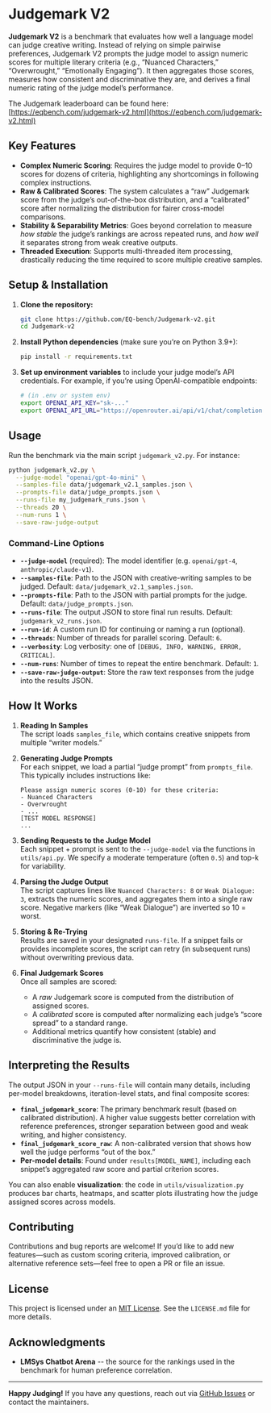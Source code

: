 # Judgemark V2

**Judgemark V2** is a benchmark that evaluates how well a language model can judge creative writing. Instead of relying on simple pairwise preferences, Judgemark V2 prompts the judge model to assign numeric scores for multiple literary criteria (e.g., “Nuanced Characters,” “Overwrought,” “Emotionally Engaging”). It then aggregates those scores, measures how consistent and discriminative they are, and derives a final numeric rating of the judge model’s performance.

The Judgemark leaderboard can be found here: [https://eqbench.com/judgemark-v2.html](https://eqbench.com/judgemark-v2.html)

## Key Features

- **Complex Numeric Scoring**: Requires the judge model to provide 0–10 scores for dozens of criteria, highlighting any shortcomings in following complex instructions.
- **Raw & Calibrated Scores**: The system calculates a “raw” Judgemark score from the judge’s out-of-the-box distribution, and a “calibrated” score after normalizing the distribution for fairer cross-model comparisons.
- **Stability & Separability Metrics**: Goes beyond correlation to measure *how stable* the judge’s rankings are across repeated runs, and *how well* it separates strong from weak creative outputs.
- **Threaded Execution**: Supports multi-threaded item processing, drastically reducing the time required to score multiple creative samples.


## Setup & Installation

1. **Clone the repository:**

   ```bash
   git clone https://github.com/EQ-bench/Judgemark-v2.git
   cd Judgemark-v2
   ```

2. **Install Python dependencies** (make sure you’re on Python 3.9+):

   ```bash
   pip install -r requirements.txt
   ```

3. **Set up environment variables** to include your judge model’s API credentials. For example, if you’re using OpenAI-compatible endpoints:

   ```bash
   # (in .env or system env)
   export OPENAI_API_KEY="sk-..."
   export OPENAI_API_URL="https://openrouter.ai/api/v1/chat/completions"
   ```

## Usage

Run the benchmark via the main script `judgemark_v2.py`. For instance:

```bash
python judgemark_v2.py \
  --judge-model "openai/gpt-4o-mini" \
  --samples-file data/judgemark_v2.1_samples.json \
  --prompts-file data/judge_prompts.json \
  --runs-file my_judgemark_runs.json \
  --threads 20 \
  --num-runs 1 \
  --save-raw-judge-output
```

### Command-Line Options

- **`--judge-model`** (required): The model identifier (e.g. `openai/gpt-4`, `anthropic/claude-v1`).
- **`--samples-file`**: Path to the JSON with creative-writing samples to be judged. Default: `data/judgemark_v2.1_samples.json`.
- **`--prompts-file`**: Path to the JSON with partial prompts for the judge. Default: `data/judge_prompts.json`.
- **`--runs-file`**: The output JSON to store final run results. Default: `judgemark_v2_runs.json`.
- **`--run-id`**: A custom run ID for continuing or naming a run (optional).
- **`--threads`**: Number of threads for parallel scoring. Default: `6`.
- **`--verbosity`**: Log verbosity: one of `[DEBUG, INFO, WARNING, ERROR, CRITICAL]`.
- **`--num-runs`**: Number of times to repeat the entire benchmark. Default: `1`.
- **`--save-raw-judge-output`**: Store the raw text responses from the judge into the results JSON.

## How It Works

1. **Reading In Samples**  
   The script loads `samples_file`, which contains creative snippets from multiple “writer models.”

2. **Generating Judge Prompts**  
   For each snippet, we load a partial “judge prompt” from `prompts_file`. This typically includes instructions like:  
   ```
   Please assign numeric scores (0-10) for these criteria:
   - Nuanced Characters
   - Overwrought
   - ...
   [TEST MODEL RESPONSE]
   ...
   ```

3. **Sending Requests to the Judge Model**  
   Each snippet + prompt is sent to the `--judge-model` via the functions in `utils/api.py`. We specify a moderate temperature (often `0.5`) and top-k for variability.

4. **Parsing the Judge Output**  
   The script captures lines like `Nuanced Characters: 8` or `Weak Dialogue: 3`, extracts the numeric scores, and aggregates them into a single raw score. Negative markers (like “Weak Dialogue”) are inverted so 10 = worst.

5. **Storing & Re-Trying**  
   Results are saved in your designated `runs-file`. If a snippet fails or provides incomplete scores, the script can retry (in subsequent runs) without overwriting previous data.

6. **Final Judgemark Scores**  
   Once all samples are scored:
   - A *raw* Judgemark score is computed from the distribution of assigned scores.  
   - A *calibrated* score is computed after normalizing each judge’s “score spread” to a standard range.  
   - Additional metrics quantify how consistent (stable) and discriminative the judge is.

## Interpreting the Results

The output JSON in your `--runs-file` will contain many details, including per-model breakdowns, iteration-level stats, and final composite scores:

- **`final_judgemark_score`**: The primary benchmark result (based on calibrated distribution). A higher value suggests better correlation with reference preferences, stronger separation between good and weak writing, and higher consistency.
- **`final_judgemark_score_raw`**: A non-calibrated version that shows how well the judge performs “out of the box.”
- **Per-model details**: Found under `results[MODEL_NAME]`, including each snippet’s aggregated raw score and partial criterion scores.

You can also enable **visualization**: the code in `utils/visualization.py` produces bar charts, heatmaps, and scatter plots illustrating how the judge assigned scores across models.

## Contributing

Contributions and bug reports are welcome! If you’d like to add new features—such as custom scoring criteria, improved calibration, or alternative reference sets—feel free to open a PR or file an issue.

## License

This project is licensed under an [MIT License](LICENSE.md). See the `LICENSE.md` file for more details.

## Acknowledgments

- **LMSys Chatbot Arena** -- the source for the rankings used in the benchmark for human preference correlation.

---

**Happy Judging!** If you have any questions, reach out via [GitHub Issues](https://github.com/EQ-bench/judgemark-v2/issues) or contact the maintainers.